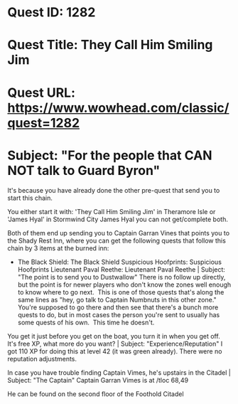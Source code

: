 # Quest ID: 1282
# Quest Title: They Call Him Smiling Jim
# Quest URL: https://www.wowhead.com/classic/quest=1282
# Subject: "For the people that CAN NOT talk to Guard Byron"
It's because you have already done the other pre-quest that send you to start this chain.

You either start it with:
'They Call Him Smiling Jim' in Theramore Isle
or
'James Hyal' in Stormwind City  James Hyal you can not get/complete both.

Both of them end up sending you to Captain Garran Vines that points you to the Shady Rest Inn, where you can get the following quests that follow this chain by 3 items at the burned inn:
- The Black Shield:  The Black Shield Suspicious Hoofprints:  Suspicious Hoofprints Lieutenant Paval Reethe:  Lieutenant Paval Reethe | Subject: "The point is to send you to Dustwallow"
There is no follow up directly, but the point is for newer players who don't know the zones well enough to know where to go next.  This is one of those quests that's along the same lines as "hey, go talk to Captain Numbnuts in this other zone."  You're supposed to go there and then see that there's a bunch more quests to do, but in most cases the person you're sent to usually has some quests of his own.  This time he doesn't.

You get it just before you get on the boat, you turn it in when you get off.  It's free XP, what more do you want? | Subject: "Experience/Reputation"
I got 110 XP for doing this at level 42 (it was green already). There were no reputation adjustments.

In case you have trouble finding Captain Vimes, he's upstairs in the Citadel | Subject: "The Captain"
Captain Garran Vimes is at /tloc 68,49

He can be found on the second floor of the Foothold Citadel